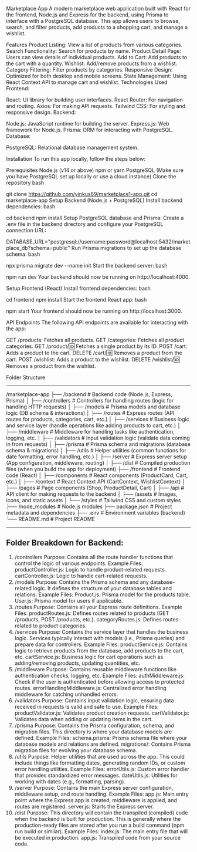 Marketplace App
A modern marketplace web application built with React for the frontend, Node.js and Express for the backend, using Prisma to interface with a PostgreSQL database. This app allows users to browse, search, and filter products, add products to a shopping cart, and manage a wishlist.

Features
Product Listing: View a list of products from various categories.
Search Functionality: Search for products by name.
Product Detail Page: Users can view details of individual products.
Add to Cart: Add products to the cart with a quantity.
Wishlist: Add/remove products from a wishlist.
Category Filtering: Filter products by categories.
Responsive Design: Optimized for both desktop and mobile screens.
State Management: Using React Context API to manage cart and wishlist.
Technologies Used
Frontend:

React: UI library for building user interfaces.
React Router: For navigation and routing.
Axios: For making API requests.
Tailwind CSS: For styling and responsive design.
Backend:

Node.js: JavaScript runtime for building the server.
Express.js: Web framework for Node.js.
Prisma: ORM for interacting with PostgreSQL.
Database:

PostgreSQL: Relational database management system.

Installation
To run this app locally, follow the steps below:

Prerequisites
Node.js (v14 or above)
npm or yarn
PostgreSQL (Make sure you have PostgreSQL set up locally or use a cloud instance)
Clone the repository
bash

git clone https://github.com/yinkus89/marketplace1-app.git
cd marketplace-app
Setup Backend (Node.js + PostgreSQL)
Install backend dependencies:
bash

cd backend
npm install
Setup PostgreSQL database and Prisma:
Create a .env file in the backend directory and configure your PostgreSQL connection URL:


DATABASE_URL="postgresql://username:password@localhost:5432/marketplace_db?schema=public"
Run Prisma migrations to set up the database schema:
bash

npx prisma migrate dev --name init
Start the backend server:
bash

npm run dev
Your backend should now be running on http://localhost:4000.

Setup Frontend (React)
Install frontend dependencies:
bash

cd frontend
npm install
Start the frontend React app:
bash

npm start
Your frontend should now be running on http://localhost:3000.

API Endpoints
The following API endpoints are available for interacting with the app:

GET /products: Fetches all products.
GET /categories: Fetches all product categories.
GET /product/:id: Fetches a single product by its ID.
POST /cart: Adds a product to the cart.
DELETE /cart/:id: Removes a product from the cart.
POST /wishlist: Adds a product to the wishlist.
DELETE /wishlist/:id: Removes a product from the wishlist.

Folder Structure
________________________
/marketplace-app
├── /backend                  # Backend code (Node.js, Express, Prisma)
│   ├── /controllers          # Controllers for handling routes (logic for handling HTTP requests)
│   ├── /models               # Prisma models and database logic (DB schema & interactions)
│   ├── /routes               # Express routes (API routes for products, categories, cart, etc.)
│   ├── /services             # Business logic and service layer (handle operations like adding products to cart, etc.)
│   ├── /middleware           # Middleware for handling tasks like authentication, logging, etc.
│   ├── /validators           # Input validation logic (validate data coming in from requests)
│   ├── /prisma               # Prisma schema and migrations (database schema & migrations)
│   ├── /utils                # Helper utilities (common functions for date formatting, error handling, etc.)
│   ├── /server               # Express server setup (App configuration, middleware, routing)
│   ├── /dist                 # Compiled production files (when you build the app for deployment)
├── /frontend                 # Frontend code (React)
│   ├── /components           # React components (ProductCard, Cart, etc.)
│   ├── /context              # React Context API (CartContext, WishlistContext)
│   ├── /pages                # Page components (Shop, ProductDetail, Cart)
│   ├── /api                  # API client for making requests to the backend
│   ├── /assets               # Images, icons, and static assets
│   └── /styles               # Tailwind CSS and custom styles
├── /node_modules             # Node.js modules
├── package.json              # Project metadata and dependencies
├── .env                      # Environment variables (backend)
└── README.md                 # Project README

------------------------
Folder Breakdown for Backend:
---------------------------------
1. /controllers
Purpose: Contains all the route handler functions that control the logic of various endpoints.
Example Files:
productController.js: Logic to handle product-related requests.
cartController.js: Logic to handle cart-related requests.
2. /models
Purpose: Contains the Prisma schema and any database-related logic. It defines the structure of your database tables and relations.
Example Files:
Product.js: Prisma model for the products table.
User.js: Prisma model for users if applicable.
3. /routes
Purpose: Contains all your Express route definitions.
Example Files:
productRoutes.js: Defines routes related to products (GET /products, POST /products, etc.).
categoryRoutes.js: Defines routes related to product categories.
4. /services
Purpose: Contains the service layer that handles the business logic. Services typically interact with models (i.e., Prisma queries) and prepare data for controllers.
Example Files:
productService.js: Contains logic to retrieve products from the database, add products to the cart, etc.
cartService.js: Business logic for cart operations such as adding/removing products, updating quantities, etc.
5. /middleware
Purpose: Contains reusable middleware functions like authentication checks, logging, etc.
Example Files:
authMiddleware.js: Check if the user is authenticated before allowing access to protected routes.
errorHandlingMiddleware.js: Centralized error handling middleware for catching unhandled errors.
6. /validators
Purpose: Contains input validation logic, ensuring data received in requests is valid and safe to use.
Example Files:
productValidator.js: Validates product creation requests.
cartValidator.js: Validates data when adding or updating items in the cart.
7. /prisma
Purpose: Contains the Prisma configuration, schema, and migration files. This directory is where your database models are defined.
Example Files:
schema.prisma: Prisma schema file where your database models and relations are defined.
migrations/: Contains Prisma migration files for evolving your database schema.
8. /utils
Purpose: Helper utilities that are used across the app. This could include things like formatting dates, generating random IDs, or custom error handling utilities.
Example Files:
errorUtils.js: Custom error handler that provides standardized error messages.
dateUtils.js: Utilities for working with dates (e.g., formatting, parsing).
9. /server
Purpose: Contains the main Express server configuration, middleware setup, and route handling.
Example Files:
app.js: Main entry point where the Express app is created, middleware is applied, and routes are registered.
server.js: Starts the Express server.
10. /dist
Purpose: This directory will contain the transpiled (compiled) code when the backend is built for production. This is generally where the production-ready files are stored after you run a build command (npm run build or similar).
Example Files:
index.js: The main entry file that will be executed in production.
app.js: Transpiled code from your source code.

